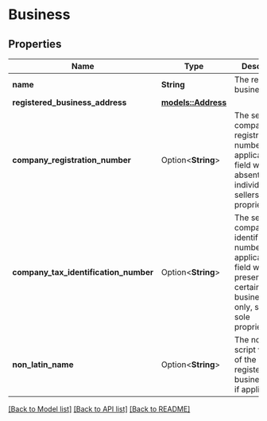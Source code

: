 # Business

## Properties

Name | Type | Description | Notes
------------ | ------------- | ------------- | -------------
**name** | **String** | The registered business name. | 
**registered_business_address** | [**models::Address**](Address.md) |  | 
**company_registration_number** | Option<**String**> | The seller's company registration number, if applicable. This field will be absent for individual sellers and sole proprietorships. | [optional]
**company_tax_identification_number** | Option<**String**> | The seller's company tax identification number, if applicable. This field will be present for certain business types only, such as sole proprietorships. | [optional]
**non_latin_name** | Option<**String**> | The non-Latin script version of the registered business name, if applicable. | [optional]

[[Back to Model list]](../README.md#documentation-for-models) [[Back to API list]](../README.md#documentation-for-api-endpoints) [[Back to README]](../README.md)


